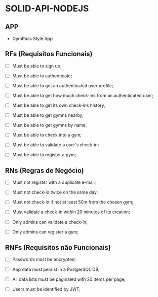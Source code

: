 # SOLID-API-NODEJS

## APP

  * GymPass Style App

## RFs (Requisitos Funcionais)
  - [ ] Must be able to sign up;
  - [ ] Must be able to authenticate;
  - [ ] Must be able to get an authenticated user profile;
  - [ ] Must be able to get how much check-ins from an authenticated user;
  - [ ] Must be able to get its own check-ins history;
  - [ ] Must be able to get gymns nearby;
  - [ ] Must be able to get gymns by name;
  - [ ] Must be able to check into a gym;
  - [ ] Must be able to validate a user's check-in;
  - [ ] Must be able to register a gym;



## RNs (Regras de Negócio)
  - [ ] Must not register with a duplicate e-mail;
  - [ ] Must not check-in twice on the same day;
  - [ ] Must not check-in if not at least 50m from the chosen gym;
  - [ ] Must validate a check-in within 20 minutes of its creation;
  - [ ] Only admins can validate a check-in;
  - [ ] Only admins can register a gym;


## RNFs (Requisitos não Funcionais)
  - [ ] Passwords must be encrypted;
  - [ ] App data must persist in a PostgerSQL DB;
  - [ ] All data lists must be paginated with 20 items per page;
  - [ ] Users must be identified by JWT;




